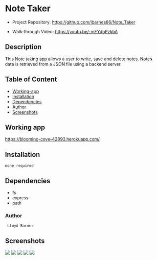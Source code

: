 # Note Taker

- Project Repository: https://github.com/lbarnes86/Note_Taker

- Walk-through Video: https://youtu.be/-mEYdbPzkbA

## Description
This Note taking app allows a user to write, save and delete notes. Notes data is retrieved from a JSON file using a backend server.

## Table of Content
- [Working-app](#working-app)
- [Installation](#installation)
- [Dependencies](#dependencies)
- [Author](#author)
- [Screenshots](#screenshots)

## Working app

https://blooming-cove-42893.herokuapp.com/

## Installation
```
none required
```

## Dependencies
- fs
- express
- path

### Author 

```
 Lloyd Barnes

```

## Screenshots

<img src="https://user-images.githubusercontent.com/70309736/100531061-9b5cd900-31bf-11eb-9081-4b2867fa76f4.png">

<img src="https://user-images.githubusercontent.com/70309736/100531062-9d269c80-31bf-11eb-8eff-9550cc43d7e4.png">

<img src="https://user-images.githubusercontent.com/70309736/100531064-9e57c980-31bf-11eb-88d2-8e45d37e64f6.png">

<img src="https://user-images.githubusercontent.com/70309736/100531065-a0218d00-31bf-11eb-96d6-b3c610250871.png">

<img src="https://user-images.githubusercontent.com/70309736/100531067-a1eb5080-31bf-11eb-8749-04e9acd77f7b.png">



